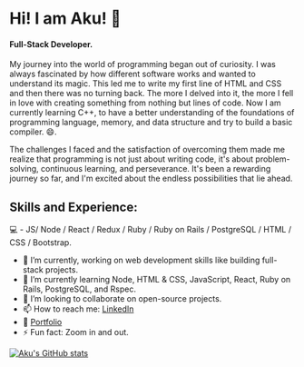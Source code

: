 # Hi! I am Aku! 👋 

#### Full-Stack Developer.

My journey into the world of programming began out of curiosity. I was always fascinated by how different software works and wanted to understand its magic. This led me to write my first line of HTML and CSS and then there was no turning back. The more I delved into it, the more I fell in love with creating something from nothing but lines of code. Now I am currently learning C++, to have a better understanding of the foundations of programming language, memory, and data structure and try to build a basic compiler. 😄.

The challenges I faced and the satisfaction of overcoming them made me realize that programming is not just about writing code, it's about problem-solving, continuous learning, and perseverance. It's been a rewarding journey so far, and I'm excited about the endless possibilities that lie ahead.


## Skills and Experience:

💻 - JS/ Node / React / Redux / Ruby / Ruby on Rails / PostgreSQL / HTML / CSS / Bootstrap.

- 🔭 I’m currently, working on web development skills like building full-stack projects.
- 🌱 I’m currently learning Node, HTML & CSS, JavaScript, React, Ruby on Rails, PostgreSQL, and Rspec.
- 👯 I’m looking to collaborate on open-source projects.
- 📫 How to reach me: [LinkedIn](https://www.linkedin.com/in/akbar-khan-b57709182/)
- :microscope: [Portfolio](https://akukhan.netlify.app/)
- ⚡ Fun fact: Zoom in and out.

[![Aku's GitHub stats](https://github-readme-stats.vercel.app/api?username=aakbarkhan)](https://github.com/anuraghazra/github-readme-stats)


